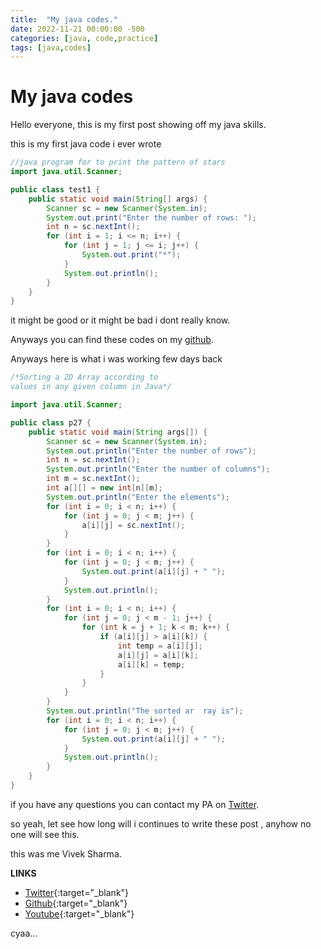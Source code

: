 ```yaml
---
title:  "My java codes."
date: 2022-11-21 00:00:00 -500
categories: [java, code,practice]
tags: [java,codes]
---
```

# My java codes

Hello everyone,
this is my first post showing off my java skills. 

this is my first java code i ever wrote
```java
//java program for to print the pattern of stars
import java.util.Scanner;

public class test1 {
    public static void main(String[] args) {
        Scanner sc = new Scanner(System.in);
        System.out.print("Enter the number of rows: ");
        int n = sc.nextInt();
        for (int i = 1; i <= n; i++) {
            for (int j = 1; j <= i; j++) {
                System.out.print("*");
            }
            System.out.println();
        }
    }
}
```
it might be good or it might be bad i dont really know.

Anyways you can find these codes on my [github](https://github.com/ifsvivek/Codes).

Anyways here is what i was working few days back
```java
/*Sorting a 2D Array according to 
values in any given column in Java*/

import java.util.Scanner;

public class p27 {
    public static void main(String args[]) {
        Scanner sc = new Scanner(System.in);
        System.out.println("Enter the number of rows");
        int n = sc.nextInt();
        System.out.println("Enter the number of columns");
        int m = sc.nextInt();
        int a[][] = new int[n][m];
        System.out.println("Enter the elements");
        for (int i = 0; i < n; i++) {
            for (int j = 0; j < m; j++) {
                a[i][j] = sc.nextInt();
            }
        }
        for (int i = 0; i < n; i++) {
            for (int j = 0; j < m; j++) {
                System.out.print(a[i][j] + " ");
            }
            System.out.println();
        }
        for (int i = 0; i < n; i++) {
            for (int j = 0; j < m - 1; j++) {
                for (int k = j + 1; k < m; k++) {
                    if (a[i][j] > a[i][k]) {
                        int temp = a[i][j];
                        a[i][j] = a[i][k];
                        a[i][k] = temp;
                    }
                }
            }
        }
        System.out.println("The sorted ar  ray is");
        for (int i = 0; i < n; i++) {
            for (int j = 0; j < m; j++) {
                System.out.print(a[i][j] + " ");
            }
            System.out.println();
        }
    }
}
```

if you have any questions you can contact my PA on [Twitter](https://twitter.com/sadistic_adi).

so yeah, let see how long will i continues to write these post
, anyhow no one will see this.

this was me Vivek Sharma. 

**LINKS**

* [Twitter](https://twitter.com/ifsvivek/){:target="_blank"}
* [Github](https://github.com/ifsvivek/){:target="_blank"}
* [Youtube](https://www.youtube.com/@ifsvivek){:target="_blank"}

cyaa...
